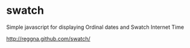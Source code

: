 swatch
======

Simple javascript for displaying Ordinal dates and Swatch Internet Time


http://reggna.github.com/swatch/
